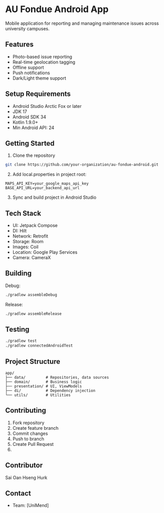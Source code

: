 # AU Fondue Android App

Mobile application for reporting and managing maintenance issues across university campuses.

## Features

- Photo-based issue reporting
- Real-time geolocation tagging
- Offline support
- Push notifications
- Dark/Light theme support

## Setup Requirements

- Android Studio Arctic Fox or later
- JDK 17
- Android SDK 34
- Kotlin 1.9.0+
- Min Android API: 24

## Getting Started

1. Clone the repository
```bash
git clone https://github.com/your-organization/au-fondue-android.git
```

2. Add local.properties in project root:
```properties
MAPS_API_KEY=your_google_maps_api_key
BASE_API_URL=your_backend_api_url
```

3. Sync and build project in Android Studio

## Tech Stack

- UI: Jetpack Compose
- DI: Hilt
- Network: Retrofit
- Storage: Room
- Images: Coil
- Location: Google Play Services
- Camera: CameraX

## Building

Debug:
```bash
./gradlew assembleDebug
```

Release:
```bash
./gradlew assembleRelease
```

## Testing
```bash
./gradlew test
./gradlew connectedAndroidTest
```

## Project Structure
```
app/
├── data/         # Repositories, data sources
├── domain/       # Business logic
├── presentation/ # UI, ViewModels
├── di/           # Dependency injection
└── utils/        # Utilities
```

## Contributing

1. Fork repository
2. Create feature branch
3. Commit changes
4. Push to branch
5. Create Pull Request
6. 
## Contributor

Sai Oan Hseng Hurk

## Contact
- Team: [UniMend]